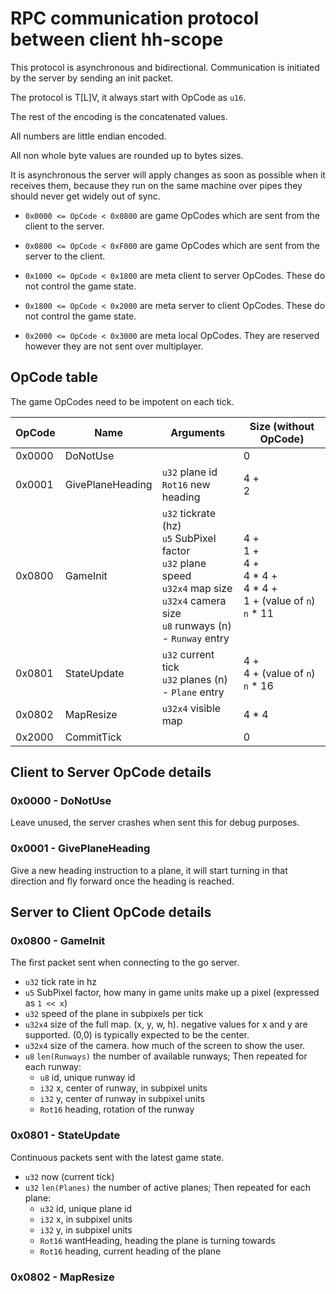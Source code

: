 # RPC communication protocol between client hh-scope

This protocol is asynchronous and bidirectional. Communication is initiated by the server by sending an init packet.

The protocol is T\[L\]V, it always start with OpCode as `u16`.

The rest of the encoding is the concatenated values.

All numbers are little endian encoded.

All non whole byte values are rounded up to bytes sizes.

It is asynchronous the server will apply changes as soon as possible when it receives them, because they run on the same machine over pipes they should never get widely out of sync.

- `0x0000 <= OpCode < 0x0800` are game OpCodes which are sent from the client to the server.
- `0x0800 <= OpCode < 0xF000` are game OpCodes which are sent from the server to the client.

- `0x1000 <= OpCode < 0x1800` are meta client to server OpCodes. These do not control the game state.
- `0x1800 <= OpCode < 0x2000` are meta server to client OpCodes. These do not control the game state.

- `0x2000 <= OpCode < 0x3000` are meta local OpCodes. They are reserved however they are not sent over multiplayer. 

## OpCode table

The game OpCodes need to be impotent on each tick.

| OpCode | Name             | Arguments                                                                                                                                             | Size (without OpCode)                                                        |
|--------|------------------|-------------------------------------------------------------------------------------------------------------------------------------------------------|------------------------------------------------------------------------------|
| 0x0000 | DoNotUse         |                                                                                                                                                       | 0                                                                            |
| 0x0001 | GivePlaneHeading | `u32` plane id<br>`Rot16` new heading                                                                                                                 | 4 +<br>2                                                                     |
| 0x0800 | GameInit         | `u32` tickrate (hz)<br>`u5` SubPixel factor<br>`u32` plane speed<br>`u32x4` map size<br>`u32x4` camera size<br>`u8` runways (n)<br>- `Runway` entry   | 4 +<br>1 +<br>4 +<br>4 \* 4 +<br>4 \* 4 +<br>1 + (value of `n`)<br>`n` \* 11 |
| 0x0801 | StateUpdate      | `u32` current tick<br>`u32` planes (n)<br>- `Plane` entry                                                                                             | 4 +<br>4 + (value of `n`)<br>`n` \* 16                                       |
| 0x0802 | MapResize        | `u32x4` visible map                                                                                                                                   | 4 \* 4                                                                       |
| 0x2000 | CommitTick       |                                                                                                                                                       | 0                                                                            |

## Client to Server OpCode details

### 0x0000 - DoNotUse

Leave unused, the server crashes when sent this for debug purposes.

### 0x0001 - GivePlaneHeading

Give a new heading instruction to a plane, it will start turning in that direction and fly forward once the heading is reached.

## Server to Client OpCode details

### 0x0800 - GameInit

The first packet sent when connecting to the go server.

- `u32` tick rate in hz
- `u5` SubPixel factor, how many in game units make up a pixel (expressed as `1 << x`)
- `u32` speed of the plane in subpixels per tick
- `u32x4` size of the full map. (x, y, w, h). negative values for x and y are supported. (0,0) is typically expected to be the center.
- `u32x4` size of the camera. how much of the screen to show the user.
- `u8` `len(Runways)` the number of available runways; Then repeated for each runway:
  - `u8` id, unique runway id
  - `i32` x, center of runway, in subpixel units
  - `i32` y, center of runway in subpixel units
  - `Rot16` heading, rotation of the runway

### 0x0801 - StateUpdate

Continuous packets sent with the latest game state.

- `u32` now (current tick)
- `u32` `len(Planes)` the number of active planes; Then repeated for each plane:
  - `u32` id, unique plane id
  - `i32` x, in subpixel units
  - `i32` y, in subpixel units
  - `Rot16` wantHeading, heading the plane is turning towards
  - `Rot16` heading, current heading of the plane

### 0x0802 - MapResize
